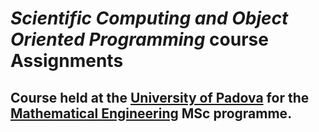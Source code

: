 # _Scientific Computing and Object Oriented Programming_ course Assignments
## Course held at the [University of Padova]("https://www.unipd.it/") for the [Mathematical Engineering]("https://www.unipd.it/en/mathematical-engineering") MSc programme.

